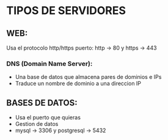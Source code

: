 # TIPOS DE SERVIDORES

## WEB:

Usa el protocolo http/https
puerto: http -> 80 y https -> 443

### DNS (Domain Name Server):

- Una base de datos que almacena pares de dominios e IPs
- Traduce un nombre de dominio a una direccion IP

## BASES DE DATOS:

- Usa el puerto que quieras
- Gestion de datos
- mysql -> 3306 y postgresql -> 5432
